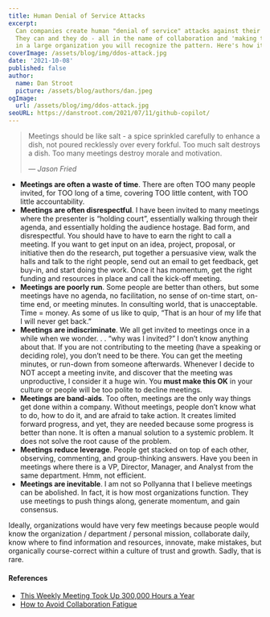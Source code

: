 ```yaml
---
title: Human Denial of Service Attacks
excerpt:
  Can companies create human "denial of service" attacks against their own employees?
  They can and they do - all in the name of collaboration and 'making the business better'. If you work
  in a large organization you will recognize the pattern. Here's how it works...
coverImage: /assets/blog/img/ddos-attack.jpg
date: '2021-10-08'
published: false
author:
  name: Dan Stroot
  picture: /assets/blog/authors/dan.jpeg
ogImage:
  url: /assets/blog/img/ddos-attack.jpg
seoURL: https://danstroot.com/2021/07/11/github-copilot/
---
```


> Meetings should be like salt - a spice sprinkled carefully to enhance a dish, not poured recklessly over every forkful. Too much salt destroys a dish. Too many meetings destroy morale and motivation.
>
> <cite>&mdash; Jason Fried</cite>

- **Meetings are often a waste of time**. There are often TOO many people invited, for TOO long of a time, covering TOO little content, with TOO little accountability.
- **Meetings are often disrespectful**. I have been invited to many meetings where the presenter is “holding court”, essentially walking through their agenda, and essentially holding the audience hostage. Bad form, and disrespectful. You should have to have to earn the right to call a meeting. If you want to get input on an idea, project, proposal, or initiative then do the research, put together a persuasive view, walk the halls and talk to the right people, send out an email to get feedback, get buy-in, and start doing the work. Once it has momentum, get the right funding and resources in place and call the kick-off meeting.
- **Meetings are poorly run**. Some people are better than others, but some meetings have no agenda, no facilitation, no sense of on-time start, on-time end, or meeting minutes. In consulting world, that is unacceptable. Time = money. As some of us like to quip, “That is an hour of my life that I will never get back.”
- **Meetings are indiscriminate**. We all get invited to meetings once in a while when we wonder. . . “why was I invited?” I don’t know anything about that. If you are not contributing to the meeting (have a speaking or deciding role), you don’t need to be there. You can get the meeting minutes, or run-down from someone afterwards. Whenever I decide to NOT accept a meeting invite, and discover that the meeting was unproductive, I consider it a huge win. You **must make this OK** in your culture or people will be too polite to decline meetings.
- **Meetings are band-aids**. Too often, meetings are the only way things get done within a company. Without meetings, people don’t know what to do, how to do it, and are afraid to take action. It creates limited forward progress, and yet, they are needed because some progress is better than none. It is often a manual solution to a systemic problem. It does not solve the root cause of the problem.
- **Meetings reduce leverage**. People get stacked on top of each other, observing, commenting, and group-thinking answers. Have you been in meetings where there is a VP, Director, Manager, and Analyst from the same department. Hmm, not efficient.
- **Meetings are inevitable**. I am not so Pollyanna that I believe meetings can be abolished. In fact, it is how most organizations function. They use meetings to push things along, generate momentum, and gain consensus.

Ideally, organizations would have very few meetings because people would know the organization / department / personal mission, collaborate daily, know where to find information and resources, innovate, make mistakes, but organically course-correct within a culture of trust and growth. Sadly, that is rare.

#### References

- [This Weekly Meeting Took Up 300,000 Hours a Year](https://hbr.org/2014/04/how-a-weekly-meeting-took-up-300000-hours-a-year)
- [How to Avoid Collaboration Fatigue](https://hbr.org/2014/07/how-to-avoid-collaboration-fatigue)
